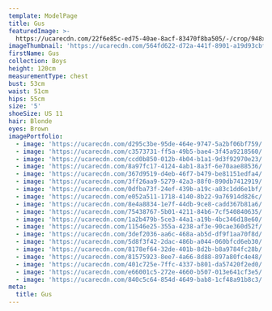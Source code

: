 ```yaml
---
template: ModelPage
title: Gus
featuredImage: >-
  https://ucarecdn.com/22f6e85c-ed75-40ae-8acf-83470f8ba505/-/crop/948x374/0,0/-/preview/
imageThumbnail: 'https://ucarecdn.com/564fd622-d72a-441f-8901-a19d93cbfaf2/'
firstName: Gus
collection: Boys
height: 120cm
measurementType: chest
bust: 53cm
waist: 51cm
hips: 55cm
size: '5'
shoeSize: US 11
hair: Blonde
eyes: Brown
imagePortfolio:
  - image: 'https://ucarecdn.com/d295c3be-95de-464e-9747-5a2bf06bf759/'
  - image: 'https://ucarecdn.com/c3573731-ff5a-49b5-bae4-3f45a9218560/'
  - image: 'https://ucarecdn.com/ccd0b850-012b-4b04-b1a1-9d3f92970e23/'
  - image: 'https://ucarecdn.com/8a97fc17-4124-4ab1-8a3f-6e70aae88536/'
  - image: 'https://ucarecdn.com/367d9519-d4eb-46f7-b479-be81151edfa4/'
  - image: 'https://ucarecdn.com/3ff26aa9-5279-42a3-88f0-890db7412919/'
  - image: 'https://ucarecdn.com/0dfba73f-24ef-439b-a19c-a83c1dd6e1bf/'
  - image: 'https://ucarecdn.com/e052a511-1718-4140-8b22-9a76914d826c/'
  - image: 'https://ucarecdn.com/8e4a8834-1e7f-44db-9ce8-cadd367b81a6/'
  - image: 'https://ucarecdn.com/75438767-5b01-4211-84b6-7cf540840635/'
  - image: 'https://ucarecdn.com/1a2b479b-5ce3-44a1-a19b-4bc346d18e60/'
  - image: 'https://ucarecdn.com/11546e25-355a-4238-af3e-90cae360d52f/'
  - image: 'https://ucarecdn.com/3def2036-aa6c-468a-ab5d-df9f1aa70f8d/'
  - image: 'https://ucarecdn.com/5d8f3f42-2dac-486b-a044-060bfcd6eb30/'
  - image: 'https://ucarecdn.com/8178ef64-32de-401b-8d2b-b8a9784fc28b/'
  - image: 'https://ucarecdn.com/81575923-8ee7-4a66-8d88-897a80fc4e48/'
  - image: 'https://ucarecdn.com/401c725e-7ffc-4337-b801-da57420f2ed0/'
  - image: 'https://ucarecdn.com/e66001c5-272e-4660-b507-013e641cf3e5/'
  - image: 'https://ucarecdn.com/840c5c64-854d-4649-bab8-1cf48a91b8c3/'
meta:
  title: Gus
---
```



